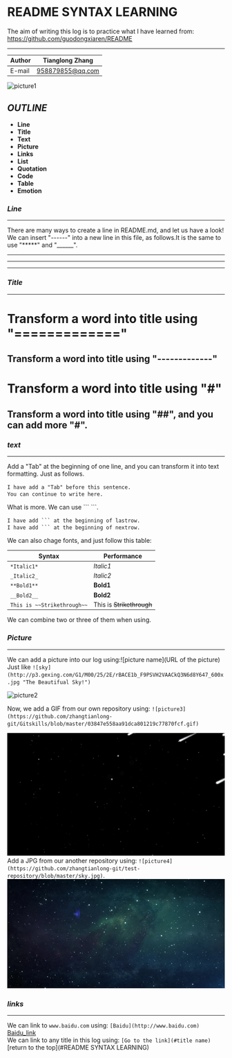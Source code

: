 README SYNTAX LEARNING
==========
The aim of writing this log is to practice what I have learned from:<br>
https://github.com/guodongxiaren/README
****

|Author|Tianglong Zhang|
|---|---|
|E-mail|958879855@qq.com|

![picture1](http://www.5068.com/uploads/allimg/171125/1-1G125100937.jpg)

## *OUTLINE*
* **Line**
* **Title**
* **Text**
* **Picture**
* **Links**
* **List**
* **Quotation**
* **Code**
* **Table**
* **Emotion**

### *Line*
**********
There are many ways to create a line in README.md, and let us have a look!<br>
We can insert "------" into a new line in this file, as follows.It is  the same to use  "*****" and "______".

-------------------
___________________
*******************

### *Title*
***********
Transform a word into title using "============="
===========================
Transform a word into title using "-------------"
---------------------------
# Transform a word into title using "#"
## Transform a word into title using "##", and you can add more "#".

### *text*
*****
Add a "Tab" at the beginning of one line, and you can transform it into text formatting. Just as follows.

	I have add a "Tab" before this sentence.
	You can continue to write here.
What is more. We can use \``` \```.
```
I have add ``` at the beginning of lastrow.
I have add ``` at the beginning of nextrow.
```
We can also chage fonts, and just follow this table:

|Syntax|Performance|
|----|-----|
|`*Italic1*`|*Italic1*|
|`_Italic2_`| _Italic2_|
|`**Bold1**`|**Bold1**|
|`__Bold2__`|__Bold2__|
|`This is ~~Strikethrough~~`|This is ~~Strikethrough~~|

We can combine two or three of them when using.

### *Picture*
*****
We can add a picture into our log using:\![picture name](URL of the picture)<br>
Just like `![sky](http://p3.gexing.com/G1/M00/25/2E/rBACE1b_F9PSVH2VAACkQ3N6d8Y647_600x.jpg "The Beautifual Sky!")`<br>

![picture2](http://img.zcool.cn/community/014cca554bfd99000001bf7289bb04.jpg "The Beautifual Sky!")

Now, we add a GIF from our own repository using: `![picture3](https://github.com/zhangtianlong-git/Gitskills/blob/master/03847e558aa91dca801219c77870fcf.gif)`

![picture3](https://github.com/zhangtianlong-git/Gitskills/blob/master/03847e558aa91dca801219c77870fcf.gif)<br>
Add a JPG from our another repository using: `![picture4](https://github.com/zhangtianlong-git/test-repository/blob/master/sky.jpg)`.<br>
![picture4](https://github.com/zhangtianlong-git/test-repository/blob/master/sky.jpg)

### *links*
*****
We can link to `www.baidu.com` using: `[Baidu](http://www.baidu.com)`<br>
[Baidu_link](www.baidu.com)<br>
We can link to any title in this log using: `[Go to the link](#title name)`<br>
[return to the top](#README SYNTAX LEARNING)







